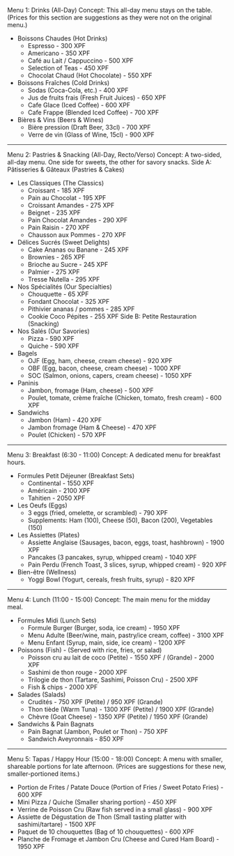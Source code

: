 Menu 1: Drinks (All-Day)
Concept: This all-day menu stays on the table. (Prices for this section are suggestions as they were not on the original menu.)
* Boissons Chaudes (Hot Drinks)
   * Espresso - 300 XPF
   * Americano - 350 XPF
   * Café au Lait / Cappuccino - 500 XPF
   * Selection of Teas - 450 XPF
   * Chocolat Chaud (Hot Chocolate) - 550 XPF
* Boissons Fraîches (Cold Drinks)
   * Sodas (Coca-Cola, etc.) - 400 XPF
   * Jus de fruits frais (Fresh Fruit Juices) - 650 XPF
   * Cafe Glace (Iced Coffee) - 600 XPF
   * Cafe Frappe (Blended Iced Coffee) - 700 XPF
* Bières & Vins (Beers & Wines)
   * Bière pression (Draft Beer, 33cl) - 700 XPF
   * Verre de vin (Glass of Wine, 15cl) - 900 XPF
________________


Menu 2: Pastries & Snacking (All-Day, Recto/Verso)
Concept: A two-sided, all-day menu. One side for sweets, the other for savory snacks.
Side A: Pâtisseries & Gâteaux (Pastries & Cakes)
* Les Classiques (The Classics)
   * Croissant - 185 XPF
   * Pain au Chocolat - 195 XPF
   * Croissant Amandes - 275 XPF
   * Beignet - 235 XPF
   * Pain Chocolat Amandes - 290 XPF
   * Pain Raisin - 270 XPF
   * Chausson aux Pommes - 270 XPF
* Délices Sucrés (Sweet Delights)
   * Cake Ananas ou Banane - 245 XPF
   * Brownies - 265 XPF
   * Brioche au Sucre - 245 XPF
   * Palmier - 275 XPF
   * Tresse Nutella - 295 XPF
* Nos Spécialités (Our Specialties)
   * Chouquette - 65 XPF
   * Fondant Chocolat - 325 XPF
   * Pithivier ananas / pommes - 285 XPF
   * Cookie Coco Pépites - 255 XPF
Side B: Petite Restauration (Snacking)
* Nos Salés (Our Savories)
   * Pizza - 590 XPF
   * Quiche - 590 XPF
* Bagels
   * OJF (Egg, ham, cheese, cream cheese) - 920 XPF
   * OBF (Egg, bacon, cheese, cream cheese) - 1000 XPF
   * SOC (Salmon, onions, capers, cream cheese) - 1050 XPF
* Paninis
   * Jambon, fromage (Ham, cheese) - 500 XPF
   * Poulet, tomate, crème fraîche (Chicken, tomato, fresh cream) - 600 XPF
* Sandwichs
   * Jambon (Ham) - 420 XPF
   * Jambon fromage (Ham & Cheese) - 470 XPF
   * Poulet (Chicken) - 570 XPF
________________


Menu 3: Breakfast (6:30 - 11:00)
Concept: A dedicated menu for breakfast hours.
* Formules Petit Déjeuner (Breakfast Sets)
   * Continental - 1550 XPF
   * Américain - 2100 XPF
   * Tahitien - 2050 XPF
* Les Oeufs (Eggs)
   * 3 eggs (fried, omelette, or scrambled) - 790 XPF
   * Supplements: Ham (100), Cheese (50), Bacon (200), Vegetables (150)
* Les Assiettes (Plates)
   * Assiette Anglaise (Sausages, bacon, eggs, toast, hashbrown) - 1900 XPF
   * Pancakes (3 pancakes, syrup, whipped cream) - 1040 XPF
   * Pain Perdu (French Toast, 3 slices, syrup, whipped cream) - 920 XPF
* Bien-être (Wellness)
   * Yoggi Bowl (Yogurt, cereals, fresh fruits, syrup) - 820 XPF
________________


Menu 4: Lunch (11:00 - 15:00)
Concept: The main menu for the midday meal.
* Formules Midi (Lunch Sets)
   * Formule Burger (Burger, soda, ice cream) - 1950 XPF
   * Menu Adulte (Beer/wine, main, pastry/ice cream, coffee) - 3100 XPF
   * Menu Enfant (Syrup, main, side, ice cream) - 1200 XPF
* Poissons (Fish) - (Served with rice, fries, or salad)
   * Poisson cru au lait de coco (Petite) - 1550 XPF / (Grande) - 2000 XPF
   * Sashimi de thon rouge - 2000 XPF
   * Trilogie de thon (Tartare, Sashimi, Poisson Cru) - 2500 XPF
   * Fish & chips - 2000 XPF
* Salades (Salads)
   * Crudités - 750 XPF (Petite) / 950 XPF (Grande)
   * Thon tiède (Warm Tuna) - 1300 XPF (Petite) / 1900 XPF (Grande)
   * Chèvre (Goat Cheese) - 1350 XPF (Petite) / 1950 XPF (Grande)
* Sandwichs & Pain Bagnats
   * Pain Bagnat (Jambon, Poulet or Thon) - 750 XPF
   * Sandwich Aveyronnais - 850 XPF
________________


Menu 5: Tapas / Happy Hour (15:00 - 18:00)
Concept: A menu with smaller, shareable portions for late afternoon. (Prices are suggestions for these new, smaller-portioned items.)
* Portion de Frites / Patate Douce (Portion of Fries / Sweet Potato Fries) - 600 XPF
* Mini Pizza / Quiche (Smaller sharing portion) - 450 XPF
* Verrine de Poisson Cru (Raw fish served in a small glass) - 900 XPF
* Assiette de Dégustation de Thon (Small tasting platter with sashimi/tartare) - 1500 XPF
* Paquet de 10 chouquettes (Bag of 10 chouquettes) - 600 XPF
* Planche de Fromage et Jambon Cru (Cheese and Cured Ham Board) - 1950 XPF
